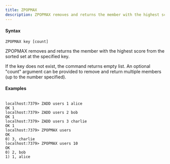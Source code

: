 ```yaml
---
title: ZPOPMAX
description: ZPOPMAX removes and returns the member with the highest score from the sorted set at the specified key.
---
```


<!-- This file is automatically generated. Any modifications made directly to this file
  may be overwritten. For more details on how this file is generated and how to use
  the related commands, refer to the documentation available in the `internal/cmd/cmd_*.go` files.
-->

#### Syntax

```
ZPOPMAX key [count]
```


ZPOPMAX removes and returns the member with the highest score from the sorted set at the specified key.

If the key does not exist, the command returns empty list. An optional "count" argument can be provided
to remove and return multiple members (up to the number specified).
	

#### Examples

```

localhost:7379> ZADD users 1 alice
OK 1
localhost:7379> ZADD users 2 bob
OK 1
localhost:7379> ZADD users 3 charlie
OK 1
localhost:7379> ZPOPMAX users
OK
0) 3, charlie
localhost:7379> ZPOPMAX users 10
OK
0) 2, bob
1) 1, alice
	
```
